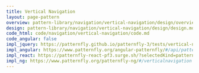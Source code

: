 ```yaml
---
title: Vertical Navigation
layout: page-pattern
overview: pattern-library/navigation/vertical-navigation/design/overview.md
design: pattern-library/navigation/vertical-navigation/design/design.md
code_html: code/navigation/vertical-navigation/code.md
code_angular: false
impl_jquery: https://patternfly.github.io/patternfly-3/tests/vertical-navigation-with-secondary.html
impl_angular: https://www.patternfly.org/angular-patternfly/#/api/patternfly.navigation.component:pfVerticalNavigation - Basic
impl_react: https://patternfly-react-pf3.surge.sh/?selectedKind=patternfly-react%2FNavigation%2FVertical%20Navigation&selectedStory=Items%20as%20JSX
impl_ng: https://www.patternfly.org/patternfly-ng/#/verticalnavigation
---
```

